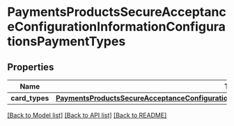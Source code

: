 # PaymentsProductsSecureAcceptanceConfigurationInformationConfigurationsPaymentTypes

## Properties
Name | Type | Description | Notes
------------ | ------------- | ------------- | -------------
**card_types** | [**PaymentsProductsSecureAcceptanceConfigurationInformationConfigurationsPaymentTypesCardTypes**](PaymentsProductsSecureAcceptanceConfigurationInformationConfigurationsPaymentTypesCardTypes.md) |  | [optional] 

[[Back to Model list]](../README.md#documentation-for-models) [[Back to API list]](../README.md#documentation-for-api-endpoints) [[Back to README]](../README.md)


